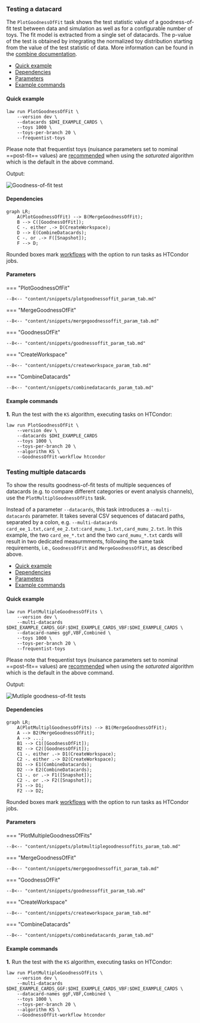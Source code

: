 ### Testing a datacard

The `PlotGoodnessOfFit` task shows the test statistic value of a goodness-of-fit test between data and simulation as well as for a configurable number of toys.
The fit model is extracted from a single set of datacards.
The p-value of the test is obtained by integrating the normalized toy distribution starting from the value of the test statistic of data.
More information can be found in the [combine documentation](http://cms-analysis.github.io/HiggsAnalysis-CombinedLimit/part3/commonstatsmethods/#goodness-of-fit-tests).

- [Quick example](#quick-example)
- [Dependencies](#dependencies)
- [Parameters](#parameters)
- [Example commands](#example-commands)


#### Quick example

```shell
law run PlotGoodnessOfFit \
    --version dev \
    --datacards $DHI_EXAMPLE_CARDS \
    --toys 1000 \
    --toys-per-branch 20 \
    --frequentist-toys
```

Please note that frequentist toys (nuisance parameters set to nominal ==post-fit== values) are [recommended](http://cms-analysis.github.io/HiggsAnalysis-CombinedLimit/part3/commonstatsmethods/#goodness-of-fit-tests) when using the *saturated* algorithm which is the default in the above command.

Output:

![Goodness-of-fit test](../images/gofs__poi_r__params_r_qqhh1.0_r_gghh1.0_kl1.0_kt1.0_CV1.0_C2V1.0__t300_pt15.png)


#### Dependencies

```mermaid
graph LR;
    A(PlotGoodnessOfFit) --> B(MergeGoodnessOfFit);
    B --> C([GoodnessOfFit]);
    C -. either .-> D(CreateWorkspace);
    D --> E(CombineDatacards);
    C -. or .-> F([Snapshot]);
    F --> D;
```

Rounded boxes mark [workflows](practices.md#workflows) with the option to run tasks as HTCondor jobs.


#### Parameters

=== "PlotGoodnessOfFit"

    --8<-- "content/snippets/plotgoodnessoffit_param_tab.md"

=== "MergeGoodnessOfFit"

    --8<-- "content/snippets/mergegoodnessoffit_param_tab.md"

=== "GoodnessOfFit"

    --8<-- "content/snippets/goodnessoffit_param_tab.md"

=== "CreateWorkspace"

    --8<-- "content/snippets/createworkspace_param_tab.md"

=== "CombineDatacards"

    --8<-- "content/snippets/combinedatacards_param_tab.md"


#### Example commands

**1.** Run the test with the `KS` algorithm, executing tasks on HTCondor:

```shell hl_lines="6-7"
law run PlotGoodnessOfFit \
    --version dev \
    --datacards $DHI_EXAMPLE_CARDS
    --toys 1000 \
    --toys-per-branch 20 \
    --algorithm KS \
    --GoodnessOfFit-workflow htcondor
```


### Testing multiple datacards

To show the results goodness-of-fit tests of multiple sequences of datacards (e.g. to compare different categories or event analysis channels), use the `PlotMultiplGoodnessOfFits` task.

Instead of a parameter `--datacards`, this task introduces a `--multi-datacards` parameter.
It takes several CSV sequences of datacard paths, separated by a colon, e.g. `--multi-datacards card_ee_1.txt,card_ee_2.txt:card_mumu_1.txt,card_mumu_2.txt`.
In this example, the two `card_ee_*.txt` and the two `card_mumu_*.txt` cards will result in two dedicated measurmments, following the same task requirements, i.e., `GoodnessOfFit` and `MergeGoodnessOfFit`, as described above.

- [Quick example](#quick-example_1)
- [Dependencies](#dependencies_1)
- [Parameters](#parameters_1)
- [Example commands](#example-commands_1)


#### Quick example

```shell
law run PlotMultipleGoodnessOfFits \
    --version dev \
    --multi-datacards $DHI_EXAMPLE_CARDS_GGF:$DHI_EXAMPLE_CARDS_VBF:$DHI_EXAMPLE_CARDS \
    --datacard-names ggF,VBF,Combined \
    --toys 1000 \
    --toys-per-branch 20 \
    --frequentist-toys
```

Please note that frequentist toys (nuisance parameters set to nominal ==post-fit== values) are [recommended](http://cms-analysis.github.io/HiggsAnalysis-CombinedLimit/part3/commonstatsmethods/#goodness-of-fit-tests) when using the *saturated* algorithm which is the default in the above command.

Output:

![Mutliple goodness-of-fit tests](../images/multigofs__poi_r__params_r_qqhh1.0_r_gghh1.0_kl1.0_kt1.0_CV1.0_C2V1.0__t300_300_300_pt15_15_15.png)


#### Dependencies

```mermaid
graph LR;
    A(PlotMultiplGoodnessOfFits) --> B1(MergeGoodnessOfFit);
    A --> B2(MergeGoodnessOfFit);
    A --> ...;
    B1 --> C1([GoodnessOfFit]);
    B2 --> C2([GoodnessOfFit]);
    C1 -. either .-> D1(CreateWorkspace);
    C2 -. either .-> D2(CreateWorkspace);
    D1 --> E1(CombineDatacards);
    D2 --> E2(CombineDatacards);
    C1 -. or .-> F1([Snapshot]);
    C2 -. or .-> F2([Snapshot]);
    F1 --> D1;
    F2 --> D2;
```

Rounded boxes mark [workflows](practices.md#workflows) with the option to run tasks as HTCondor jobs.


#### Parameters

=== "PlotMultipleGoodnessOfFits"

    --8<-- "content/snippets/plotmultiplegoodnessoffits_param_tab.md"

=== "MergeGoodnessOfFit"

    --8<-- "content/snippets/mergegoodnessoffit_param_tab.md"

=== "GoodnessOfFit"

    --8<-- "content/snippets/goodnessoffit_param_tab.md"

=== "CreateWorkspace"

    --8<-- "content/snippets/createworkspace_param_tab.md"

=== "CombineDatacards"

    --8<-- "content/snippets/combinedatacards_param_tab.md"


#### Example commands

**1.** Run the test with the `KS` algorithm, executing tasks on HTCondor:

```shell hl_lines="7-8"
law run PlotMultipleGoodnessOfFits \
    --version dev \
    --multi-datacards $DHI_EXAMPLE_CARDS_GGF:$DHI_EXAMPLE_CARDS_VBF:$DHI_EXAMPLE_CARDS \
    --datacard-names ggF,VBF,Combined \
    --toys 1000 \
    --toys-per-branch 20 \
    --algorithm KS \
    --GoodnessOfFit-workflow htcondor
```
